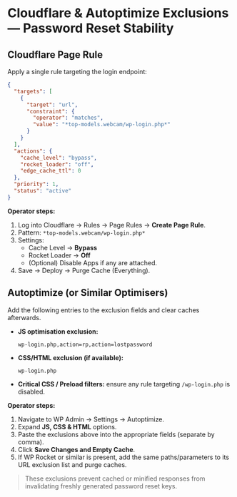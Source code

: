 # Cloudflare & Autoptimize Exclusions — Password Reset Stability

## Cloudflare Page Rule
Apply a single rule targeting the login endpoint:

```json
{
  "targets": [
    {
      "target": "url",
      "constraint": {
        "operator": "matches",
        "value": "*top-models.webcam/wp-login.php*"
      }
    }
  ],
  "actions": {
    "cache_level": "bypass",
    "rocket_loader": "off",
    "edge_cache_ttl": 0
  },
  "priority": 1,
  "status": "active"
}
```

**Operator steps:**
1. Log into Cloudflare → Rules → Page Rules → **Create Page Rule**.
2. Pattern: `*top-models.webcam/wp-login.php*`
3. Settings:
   - Cache Level → **Bypass**
   - Rocket Loader → **Off**
   - (Optional) Disable Apps if any are attached.
4. Save → Deploy → Purge Cache (Everything).

## Autoptimize (or Similar Optimisers)
Add the following entries to the exclusion fields and clear caches afterwards.

- **JS optimisation exclusion:**
  ```
  wp-login.php,action=rp,action=lostpassword
  ```
- **CSS/HTML exclusion (if available):**
  ```
  wp-login.php
  ```
- **Critical CSS / Preload filters:** ensure any rule targeting `/wp-login.php` is disabled.

**Operator steps:**
1. Navigate to WP Admin → Settings → Autoptimize.
2. Expand **JS, CSS & HTML** options.
3. Paste the exclusions above into the appropriate fields (separate by comma).
4. Click **Save Changes and Empty Cache**.
5. If WP Rocket or similar is present, add the same paths/parameters to its URL exclusion list and purge caches.

> These exclusions prevent cached or minified responses from invalidating freshly generated password reset keys.
